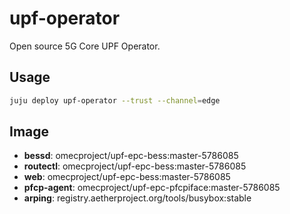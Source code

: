 # upf-operator

Open source 5G Core UPF Operator.

## Usage

```bash
juju deploy upf-operator --trust --channel=edge
```

## Image

- **bessd**: omecproject/upf-epc-bess:master-5786085
- **routectl**: omecproject/upf-epc-bess:master-5786085
- **web**: omecproject/upf-epc-bess:master-5786085
- **pfcp-agent**: omecproject/upf-epc-pfcpiface:master-5786085
- **arping**: registry.aetherproject.org/tools/busybox:stable
